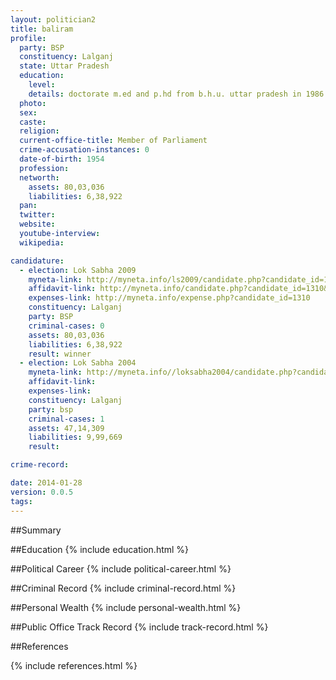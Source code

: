 ```yaml
---
layout: politician2
title: baliram
profile: 
  party: BSP
  constituency: Lalganj
  state: Uttar Pradesh
  education: 
    level: 
    details: doctorate m.ed and p.hd from b.h.u. uttar pradesh in 1986
  photo: 
  sex: 
  caste: 
  religion: 
  current-office-title: Member of Parliament
  crime-accusation-instances: 0
  date-of-birth: 1954
  profession: 
  networth: 
    assets: 80,03,036
    liabilities: 6,38,922
  pan: 
  twitter: 
  website: 
  youtube-interview: 
  wikipedia: 

candidature: 
  - election: Lok Sabha 2009
    myneta-link: http://myneta.info/ls2009/candidate.php?candidate_id=1310
    affidavit-link: http://myneta.info/candidate.php?candidate_id=1310&scan=original
    expenses-link: http://myneta.info/expense.php?candidate_id=1310
    constituency: Lalganj 
    party: BSP
    criminal-cases: 0
    assets: 80,03,036
    liabilities: 6,38,922
    result: winner 
  - election: Lok Sabha 2004
    myneta-link: http://myneta.info//loksabha2004/candidate.php?candidate_id=4584
    affidavit-link: 
    expenses-link: 
    constituency: Lalganj 
    party: bsp
    criminal-cases: 1
    assets: 47,14,309
    liabilities: 9,99,669
    result:  

crime-record: 

date: 2014-01-28
version: 0.0.5
tags: 
---
```

##Summary


##Education
{% include education.html %}


##Political Career
{% include political-career.html %}


##Criminal Record
{% include criminal-record.html %}


##Personal Wealth
{% include personal-wealth.html %}


##Public Office Track Record
{% include track-record.html %}


##References


{% include references.html %}